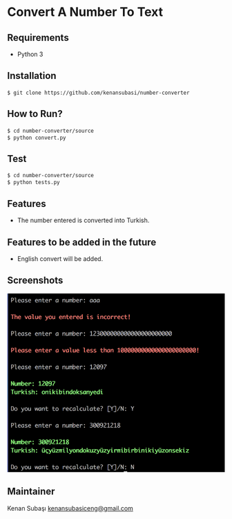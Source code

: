 # Convert A Number To Text


## Requirements
* Python 3


## Installation
```shell
$ git clone https://github.com/kenansubasi/number-converter
```

## How to Run?
```shell
$ cd number-converter/source
$ python convert.py
```

## Test
```shell
$ cd number-converter/source
$ python tests.py
```

## Features
* The number entered is converted into Turkish.


## Features to be added in the future
* English convert will be added.


## Screenshots
![Console](media/images/console-example.png)


## Maintainer
Kenan Subaşı <kenansubasiceng@gmail.com>
